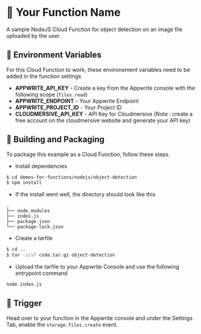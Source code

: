# 📧  Your Function Name
A sample NodeJS Cloud Function for object detection on an image file uploaded by the user.

## 📝 Environment Variables
For this Cloud Function to work, these environement variables need to be added in the function settings

* **APPWRITE_API_KEY** - Create a key from the Appwrite console with the following scope (`files.read`)
* **APPWRITE_ENDPOINT** - Your Appwrite Endpoint
* **APPWRITE_PROJECT_ID** - Your Project ID
* **CLOUDMERSIVE_API_KEY** - API Key for Cloudmersive (Note : create a free account on the cloudmersive website and generate your API key)

## 🚀 Building and Packaging

To package this example as a Cloud Function, follow these steps.

* Install dependencies
```bash
$ cd demos-for-functions/nodejs/object-detection
$ npm install
```

* If the install went well, the directory should look like this
```
.
├── node_modules
├── index.js
├── package.json
└── package-lock.json
```

* Create a tarfile
```bash
$ cd ..
$ tar -zcvf code.tar.gz object-detection
```

* Upload the tarfile to your Appwrite Console and use the following entrypoint command
```bash
node index.js
```

## 🎯 Trigger

Head over to your function in the Appwrite console and under the Settings Tab, enable the `storage.files.create` event.
